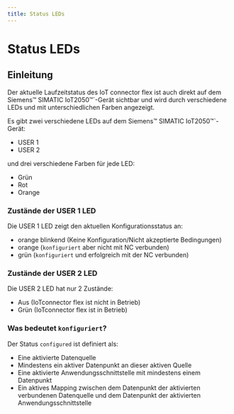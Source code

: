 ```yaml
---
title: Status LEDs
---
```


# Status LEDs

## Einleitung

Der aktuelle Laufzeitstatus des IoT connector flex ist auch direkt auf dem Siemens™ SIMATIC IoT2050™`-Gerät sichtbar und wird durch verschiedene LEDs und mit unterschiedlichen Farben angezeigt.

Es gibt zwei verschiedene LEDs auf dem Siemens™ SIMATIC IoT2050™`-Gerät:

- USER 1
- USER 2

und drei verschiedene Farben für jede LED:

- Grün
- Rot
- Orange

### Zustände der USER 1 LED

Die USER 1 LED zeigt den aktuellen Konfigurationsstatus an:

- orange blinkend (Keine Konfiguration/Nicht akzeptierte Bedingungen)
- orange (`konfiguriert` aber nicht mit NC verbunden)
- grün (`konfiguriert` und erfolgreich mit der NC verbunden)

### Zustände der USER 2 LED

Die USER 2 LED hat nur 2 Zustände:

- Aus (IoTconnector flex ist nicht in Betrieb)
- Grün (IoTconnector flex ist in Betrieb)

### Was bedeutet `konfiguriert`?

Der Status `configured` ist definiert als:

- Eine aktivierte Datenquelle
- Mindestens ein aktiver Datenpunkt an dieser aktiven Quelle
- Eine aktivierte Anwendungsschnittstelle mit mindestens einem Datenpunkt
- Ein aktives Mapping zwischen dem Datenpunkt der aktivierten verbundenen Datenquelle und dem Datenpunkt der aktivierten Anwendungsschnittstelle
